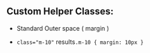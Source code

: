 Custom Helper Classes:
---
- Standard Outer space ( margin )
* `class="m-10"` results`.m-10 { margin: 10px }`
